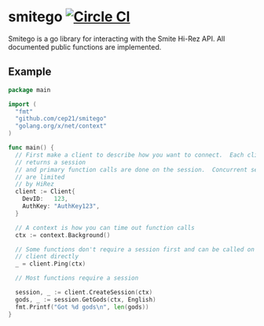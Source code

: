 # smitego [![Circle CI](https://circleci.com/gh/cep21/smitego.svg?style=svg)](https://circleci.com/gh/cep21/smitego)

Smitego is a go library for interacting with the Smite Hi-Rez API.
All documented public functions are implemented.

## Example

```go
package main

import (
  "fmt"
  "github.com/cep21/smitego"
  "golang.org/x/net/context"
)

func main() {
  // First make a client to describe how you want to connect.  Each client
  // returns a session
  // and primary function calls are done on the session.  Concurrent sessions
  // are limited
  // by HiRez
  client := Client{
    DevID:   123,
    AuthKey: "AuthKey123",
  }

  // A context is how you can time out function calls
  ctx := context.Background()

  // Some functions don't require a session first and can be called on the
  // client directly
  _ = client.Ping(ctx)

  // Most functions require a session

  session, _ := client.CreateSession(ctx)
  gods, _ := session.GetGods(ctx, English)
  fmt.Printf("Got %d gods\n", len(gods))
}
```
